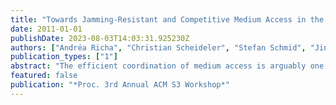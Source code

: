 ```yaml
---
title: "Towards Jamming-Resistant and Competitive Medium Access in the SINR Model"
date: 2011-01-01
publishDate: 2023-08-03T14:03:31.925230Z
authors: ["Andréa Richa", "Christian Scheideler", "Stefan Schmid", "Jin Zhang"]
publication_types: ["1"]
abstract: "The efficient coordination of medium access is arguably one of the most relevant applications of distributed computing. Recently, progress has been made in the design of robust medium access (MAC) protocols that guarantee a competitive throughput against a powerful jammer which can block the medium an arbitrary constant fraction (1-$ε$) of the time. These MAC protocols exploit the remaining $ε$-fraction optimally in the sense that a significant part is used for successful transmissions. However, so far these throughput guarantees only hold for rather simplistic interference models such as Unit Disk Graphs. This paper reports on our first insights on the design of a robust medium access protocol SinrMac for the more realistic physical interference model which takes into account the signal to interference plus noise ratio (SINR) at the receiver. This model is more difficult, as there is no longer an objective distinction of idling and busy time periods which can be used to dynamically adjust the wireless nodes' backoff periods. We discuss an approach that introduces individual ``idle/busy thresholds'' which are adapted dynamically and, unlike the multiplicative backoff periods, in an ıt additive manner. We find that a reasonable convergence speed (and throughput) can be achieved if there exists some meaningful upper bound $τ$ on the noise level in the network; surprisingly, however, our first simulation results indicate that adaptive changes of the idly/busy thresholds do not yield a better throughput than static thresholds set to $τ$."
featured: false
publication: "*Proc. 3rd Annual ACM S3 Workshop*"
---
```


